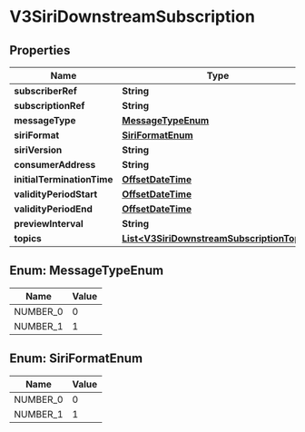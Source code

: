 
# V3SiriDownstreamSubscription

## Properties
Name | Type | Description | Notes
------------ | ------------- | ------------- | -------------
**subscriberRef** | **String** |  |  [optional]
**subscriptionRef** | **String** |  |  [optional]
**messageType** | [**MessageTypeEnum**](#MessageTypeEnum) |  |  [optional]
**siriFormat** | [**SiriFormatEnum**](#SiriFormatEnum) |  |  [optional]
**siriVersion** | **String** |  |  [optional]
**consumerAddress** | **String** |  |  [optional]
**initialTerminationTime** | [**OffsetDateTime**](OffsetDateTime.md) |  |  [optional]
**validityPeriodStart** | [**OffsetDateTime**](OffsetDateTime.md) |  |  [optional]
**validityPeriodEnd** | [**OffsetDateTime**](OffsetDateTime.md) |  |  [optional]
**previewInterval** | **String** |  |  [optional]
**topics** | [**List&lt;V3SiriDownstreamSubscriptionTopic&gt;**](V3SiriDownstreamSubscriptionTopic.md) |  |  [optional]


<a name="MessageTypeEnum"></a>
## Enum: MessageTypeEnum
Name | Value
---- | -----
NUMBER_0 | 0
NUMBER_1 | 1


<a name="SiriFormatEnum"></a>
## Enum: SiriFormatEnum
Name | Value
---- | -----
NUMBER_0 | 0
NUMBER_1 | 1




